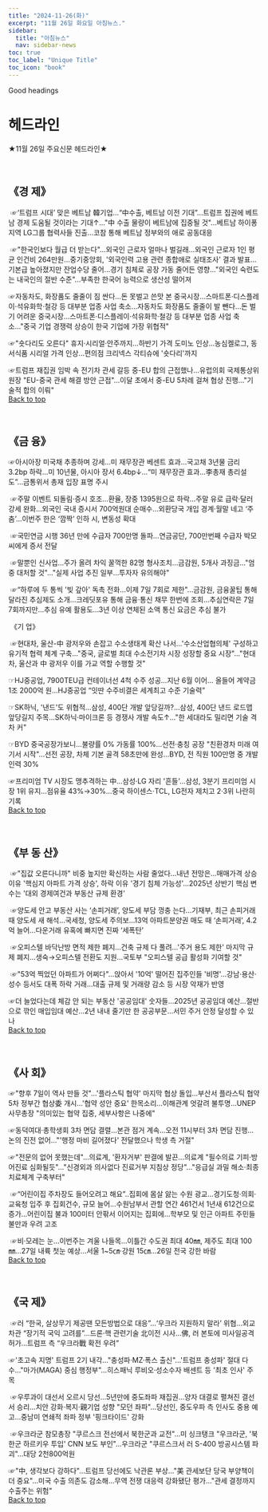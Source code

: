 ```yaml
---
title: "2024-11-26(화)"
excerpt: "11월 26일 화요일 아침뉴스."
sidebar:
  title: "아침뉴스"
  nav: sidebar-news
toc: true
toc_label: "Unique Title"
toc_icon: "book"
---
```


Good headings

# 헤드라인
★11월 26일 주요신문 헤드라인★

​
## 《경  제》

​
☞‘트럼프 시대’ 맞은 베트남 韓기업…“中수출, 베트남 이전 기대”...트럼프 집권에 베트남 경제 도움될 것이라는 기대↑..."中 수출 물량이 베트남에 집중될 것"...베트남 하이퐁 지역 LG그룹 협력사들 진출…코참 통해 베트남 정부와의 애로 공동대응

​
☞"한국인보다 월급 더 받는다"…외국인 근로자 얼마나 벌길래...외국인 근로자 1인 평균 인건비 264만원...중기중앙회, '외국인력 고용 관련 종합애로 실태조사' 결과 발표...기본급 높아졌지만 잔업수당 줄어...경기 침체로 공장 가동 줄어든 영향..."외국인 숙련도는 내국인의 절반 수준"...부족한 한국어 능력으로 생산성 떨어져


☞자동차도, 화장품도 줄줄이 짐 싼다…돈 못벌고 쓴맛 본 중국시장...스마트폰·디스플레이·석유화학·철강 등 대부분 업종 사업 축소...자동차도 화장품도 줄줄이 발 뺀다…돈 벌기 어려운 중국시장...스마트폰·디스플레이·석유화학·철강 등 대부분 업종 사업 축소..."중국 기업 경쟁력 상승이 한국 기업에 가장 위협적"


☞"숏다리도 오른다" 휴지·시리얼·안주까지…하반기 가격 도미노 인상...농심켈로그, 동서식품 시리얼 가격 인상...편의점 크리넥스 각티슈에 '숏다리'까지


☞트럼프 재집권 임박 속 전기차 관세 갈등 중-EU 합의 근접했나...유럽의회 국제통상위원장 "EU-중국 관세 해결 방안 근접"...이달 초에서 중-EU 5차례 걸쳐 협상 진행…"기술적 합의 이뤄"
<br>
<a href="#" class="btn btn--success">Back to top</a>
<br>

​
## 《금  융》


☞아시아장 미국채 추종하며 강세…미 재무장관 베센트 효과...국고채 3년물 금리 3.2bp 하락...미 10년물, 아시아 장서 6.4bp↓...“미 재무장관 효과…李총재 총리설도”...금통위서 총재 입장 표명 주시

​
☞주말 이벤트 되돌림·증시 호조…환율, 장중 1395원으로 하락...주말 유로 급락·달러 강세 완화...외국인 국내 증시서 700억원대 순매수...외환당국 개입 경계·월말 네고 ‘주춤’...이번주 한은 ‘깜짝’ 인하 시, 변동성 확대

​
☞국민연금 시행 36년 만에 수급자 700만명 돌파...연금공단, 700만번째 수급자 박모씨에게 증서 전달

​
☞말뿐인 신사업…주가 올려 차익 꿀꺽한 82명 형사조치...금감원, 5개사 과징금…"엄중 대처할 것"..."실제 사업 추진 일부…투자자 유의해야"

​
☞“하루에 두 통씩 '빚 갚아' 독촉 전화...이제 7일 7회로 제한"...금감원, 금융꿀팁 통해 달라진 추심제도 소개...크레딧포유 통해 금융·통신 채무 한번에 조회...추심연락은 7일 7회까지만...추심 유예 활용도...3년 이상 연체된 소액 통신 요금은 추심 불가

​
《기  업》

​
☞현대차, 울산-中 광저우와 손잡고 수소생태계 확산 나서...'수소산업협의체' 구성하고 유기적 협력 체계 구축..."중국, 글로벌 최대 수소전기차 시장 성장할 중요 시장"..."현대차, 울산과 中 광저우 이를 가교 역할 수행할 것"


☞HJ중공업, 7900TEU급 컨테이너선 4척 수주 성공...지난 6월 이어… 올들어 계약금 1조 2000억 원...HJ중공업 “잇딴 수주비결은 세계최고 수준 기술력”


☞SK하닉, '낸드'도 위협적…삼성, 400단 개발 앞당길까?...삼성, 400단 낸드 로드맵 앞당길지 주목...SK하닉·마이크론 등 경쟁사 개발 속도↑..."한 세대라도 밀리면 기술 격차 커"


☞BYD 중국공장가보니...불량률 0% 가동률 100%...선전·충칭 공장 "친환경차 미래 여기서 시작"...선전 공장, 차체 기본 골격 58초만에 완성...BYD, 전 직원 100만명 중 개발인력 30%


☞프리미엄 TV 시장도 맹추격하는 中…삼성·LG 자리 '흔들'...삼성, 3분기 프리미엄 시장 1위 유지…점유율 43%→30%...중국 하이센스·TCL, LG전자 제치고 2·3위 나란히 기록
<br>
<a href="#" class="btn btn--success">Back to top</a>
<br>

​
## 《부 동 산》

​
☞"집값 오른다니까" 비중 높지만 확신하는 사람 줄었다…내년 전망은...매매가격 상승 이유 '핵심지 아파트 가격 상승', 하락 이유 '경기 침체 가능성'...2025년 상반기 핵심 변수는 '대외 경제여건과 부동산 규제 환경'

​
☞양도세 안고 부동산 사는 ‘손피거래’, 양도세 부담 껑충 는다...기재부, 최근 손피거래 때 양도세 새 해석...국세청, 양도세 주의보...13억 아파트분양권 매도 때 ‘손피거래’, 4.2억 늘어...다운거래 유혹에 빠지면 진짜 ‘세폭탄’

​
☞오피스텔 바닥난방 면적 제한 폐지…건축 규제 다 풀려...'주거 용도 제한' 마지막 규제 폐지...생숙→오피스텔 전환도 지원...국토부 "오피스텔 공급 활성화 기여할 것"

​
☞"53억 찍었던 아파트가 어쩌다"…앉아서 '10억' 떨어진 집주인들 '비명'...강남·용산·성수 등서도 대폭 하락 거래...대출 규제 및 거래량 감소 등 시장 악재가 반영


☞더 늘었다는데 체감 안 되는 부동산 '공공임대' 숫자들...2025년 공공임대 예산...절반으로 깎인 매입임대 예산...2년 내내 줄기만 한 공공부문...서민 주거 안정 달성할 수 있나
<br>
<a href="#" class="btn btn--success">Back to top</a>
<br>

​
## 《사  회》


☞"향후 7일이 역사 만들 것"…'플라스틱 협약' 마지막 협상 돌입...부산서 플라스틱 협약 5차 정부간 협상委 개시…'협약 성안 중요' 한목소리...이해관계 엇갈려 불투명…UNEP 사무총장 "의미있는 협약 집중, 세부사항은 나중에"


☞동덕여대·총학생회 3차 면담 결렬…본관 점거 계속...오전 11시부터 3차 면담 진행…논의 진전 없어..."'행정 마비 길어졌다' 전달했으나 학생 측 거절"


☞"전문의 없어 못했는데"…의료계, '환자거부' 판결에 발끈...의료계 "필수의료 기피·방어진료 심화될듯"..."신경외과 의사없다 진료거부 지침상 정당"..."응급실 과밀 해소·최종치료체계 구축부터"

​
☞“어린이집 주차장도 들어오려고 해요”..집회에 몸살 앓는 수원 광교...경기도청·의회·교육청 입주 후 집회건수, 규모 늘어...수원남부서 관할 연간 461건서 1년새 612건으로 증가...어린이집 불과 100미터 안팎서 이어지는 집회에...학부모 및 인근 아파트 주민들 불만과 우려 고조

​
☞비·모레는 눈…이번주는 겨울 나들목...이틀간 수도권 최대 40㎜, 제주도 최대 100㎜...27일 내륙 첫눈 예상…서울 1~5㎝·강원 15㎝…26일 전국 강한 바람
<br>
<a href="#" class="btn btn--success">Back to top</a>
<br>

​
## 《국  제》

​
☞러 “한국, 살상무기 제공땐 모든방법으로 대응”...‘우크라 지원하지 말라’ 위협...외교차관 “장기적 국익 고려를”...드론·핵 관련기술 北이전 시사...佛, 러 본토에 미사일공격 허가...트럼프 측 “우크라戰 확전 우려”


☞'초고속 지명' 트럼프 2기 내각…"충성파·MZ·폭스 출신"...'트럼프 충성파' 절대 다수…"마가(MAGA) 중심 행정부"...히스패닉 루비오·성소수자 배센트 등 '최초 인사' 주목

​
☞우루과이 대선서 오르시 당선…5년만에 중도좌파 재집권...양자 대결로 펼쳐진 결선서 승리…치안 강화·복지·親기업 성향 "모던 좌파"...당선인, 중도우파 측 인사도 중용 예고…중남미 연쇄적 좌파 정부 '핑크타이드' 강화

​
☞우크라군 참모총장 "쿠르스크 전선에서 북한군과 교전"...미 싱크탱크 "우크라군, '북한군 하르키우 투입' CNN 보도 부인"...우크라군 "쿠르스크서 러 S-400 방공시스템 파괴"…대당 2천800억원


☞"中, 생각보다 강하다"…트럼프 당선에도 낙관론 부상..."美 관세보단 당국 부양책이 더 중요"...미국 수출 의존도 감소해...무역 전쟁 대응력 강화됐단 평가..."관세 결정까지 수출주는 위험"
<br>
<a href="#" class="btn btn--success">Back to top</a>
<br>

